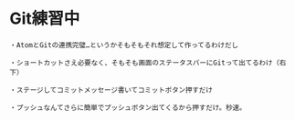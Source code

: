# Git練習中
	・AtomとGitの連携完璧…というかそもそもそれ想定して作ってるわけだし

	・ショートカットさえ必要なく、そもそも画面のステータスバーにGitって出てるわけ（右下）

	・ステージしてコミットメッセージ書いてコミットボタン押すだけ

	・プッシュなんてさらに簡単でプッシュボタン出てくるから押すだけ。秒速。
